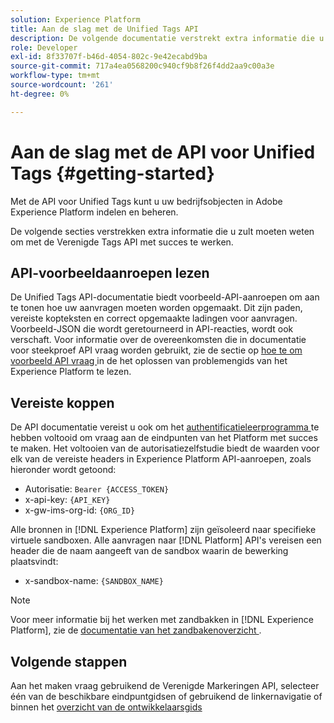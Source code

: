 ```yaml
---
solution: Experience Platform
title: Aan de slag met de Unified Tags API
description: De volgende documentatie verstrekt extra informatie die u moet weten om met de Verenigde Tags API met succes te werken.
role: Developer
exl-id: 8f33707f-b46d-4054-802c-9e42ecabd9ba
source-git-commit: 717a4ea0568200c940cf9b8f26f4dd2aa9c00a3e
workflow-type: tm+mt
source-wordcount: '261'
ht-degree: 0%

---
```


# Aan de slag met de API voor Unified Tags {#getting-started}

Met de API voor Unified Tags kunt u uw bedrijfsobjecten in Adobe Experience Platform indelen en beheren.

De volgende secties verstrekken extra informatie die u zult moeten weten om met de Verenigde Tags API met succes te werken.

## API-voorbeeldaanroepen lezen

De Unified Tags API-documentatie biedt voorbeeld-API-aanroepen om aan te tonen hoe uw aanvragen moeten worden opgemaakt. Dit zijn paden, vereiste kopteksten en correct opgemaakte ladingen voor aanvragen. Voorbeeld-JSON die wordt geretourneerd in API-reacties, wordt ook verschaft. Voor informatie over de overeenkomsten die in documentatie voor steekproef API vraag worden gebruikt, zie de sectie op [ hoe te om voorbeeld API vraag ](../../landing/troubleshooting.md#how-do-i-format-an-api-request) in de het oplossen van problemengids van het Experience Platform te lezen.

## Vereiste koppen

De API documentatie vereist u ook om het [ authentificatieleerprogramma ](https://www.adobe.com/go/platform-api-authentication-en) te hebben voltooid om vraag aan de eindpunten van het Platform met succes te maken. Het voltooien van de autorisatiezelfstudie biedt de waarden voor elk van de vereiste headers in Experience Platform API-aanroepen, zoals hieronder wordt getoond:

- Autorisatie: `Bearer {ACCESS_TOKEN}`
- x-api-key: `{API_KEY}`
- x-gw-ims-org-id: `{ORG_ID}`

Alle bronnen in [!DNL Experience Platform] zijn geïsoleerd naar specifieke virtuele sandboxen. Alle aanvragen naar [!DNL Platform] API&#39;s vereisen een header die de naam aangeeft van de sandbox waarin de bewerking plaatsvindt:

- x-sandbox-name: `{SANDBOX_NAME}`

>[!NOTE]
>
>Voor meer informatie bij het werken met zandbakken in [!DNL Experience Platform], zie de [ documentatie van het zandbakenoverzicht ](../../sandboxes/home.md).

## Volgende stappen

Aan het maken vraag gebruikend de Verenigde Markeringen API, selecteer één van de beschikbare eindpuntgidsen of gebruikend de linkernavigatie of binnen het [ overzicht van de ontwikkelaarsgids ](./overview.md)
